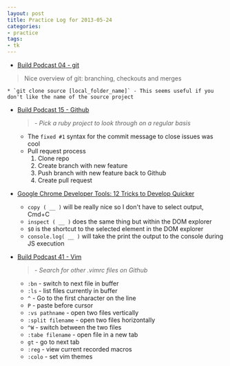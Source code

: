 ```yaml
---
layout: post
title: Practice Log for 2013-05-24
categories: 
- practice
tags:
- tk
---
```


* [Build Podcast 04 - git](http://build-podcast.com/git/)
> Nice overview of git: branching, checkouts and merges

	* `git clone source [local_folder_name]` - This seems useful if you don't like the name of the source project

* [Build Podcast 15 - Github](http://build-podcast.com/github/)

  > <i class="icon-check-empty"><span class="unchecked"> - Pick a ruby project to look through on a regular basis</span></i>
  * The `fixed #1` syntax for the commit message to close issues was cool
  * Pull request process
    1. Clone repo
    2. Create branch with new feature
    3. Push branch with new feature back to Github
    4. Create pull request

* [Google Chrome Developer Tools: 12 Tricks to Develop Quicker](http://www.youtube.com/watch?v=nOEw9iiopwI)

	* `copy ( __ )` will be really nice so I don't have to select output, Cmd+C
	* `inspect ( __ )` does the same thing but within the DOM explorer
	* `$0` is the shortcut to the selected element in the DOM explorer
	* `console.log( __ )` will take the print the output to the console during JS execution

* [Build Podcast 41 - Vim](http://build-podcast.com/vim/)

	> <i class="icon-check-empty"><span class="unchecked"> - Search for other .vimrc files on Github</span></i> 
	* `:bn` - switch to next file in buffer
	* `:ls` - list files currently in buffer
	* `^` - Go to the first character on the line
	* `P` - paste before cursor
	* `:vs pathname` - open two files vertically
	* `:split filename` - open two files horizontally
	* `^W` - switch between the two files
	* `:tabe filename` - open file in a new tab
	* `gt` - go to next tab
	* `:reg` - view current recorded macros 
	* `:colo` - set vim themes
